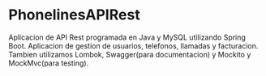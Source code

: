 # PhonelinesAPIRest

Aplicacion de API Rest programada en Java y MySQL utilizando Spring Boot. Aplicacion de gestion de usuarios, telefonos, llamadas y facturacion. Tambien utilizamos Lombok, Swagger(para documentacion) y Mockito y MockMvc(para testing). 
